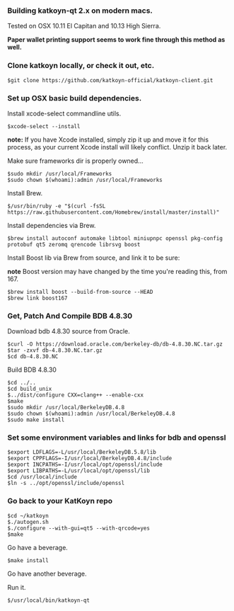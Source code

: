 ### Building katkoyn-qt 2.x on modern macs. ###

Tested on OSX 10.11 El Capitan and 10.13 High Sierra.

**Paper wallet printing support seems to work fine through this method as well.**

### Clone katkoyn locally, or check it out, etc. ###

	$git clone https://github.com/katkoyn-official/katkoyn-client.git

### Set up OSX basic build dependencies. ##

Install xcode-select commandline utils.

    $xcode-select --install

**note:** If you have Xcode installed, simply zip it up and move it for this process, as your current Xcode install will likely conflict. Unzip it back later.

Make sure frameworks dir is properly owned...

    $sudo mkdir /usr/local/Frameworks
    $sudo chown $(whoami):admin /usr/local/Frameworks

Install Brew.

    $/usr/bin/ruby -e "$(curl -fsSL https://raw.githubusercontent.com/Homebrew/install/master/install)"

Install dependencies via Brew.

    $brew install autoconf automake libtool miniupnpc openssl pkg-config protobuf qt5 zeromq qrencode librsvg boost

Install Boost lib via Brew from source, and link it to be sure:

**note** Boost version may have changed by the time you're reading this, from 167.

    $brew install boost --build-from-source --HEAD
    $brew link boost167

### Get, Patch And Compile BDB 4.8.30 ###

Download bdb 4.8.30 source from Oracle.

    $curl -O https://download.oracle.com/berkeley-db/db-4.8.30.NC.tar.gz
    $tar -zxvf db-4.8.30.NC.tar.gz
    $cd db-4.8.30.NC

Build BDB 4.8.30

    $cd ../.. 
    $cd build_unix
    $../dist/configure CXX=clang++ --enable-cxx
    $make
    $sudo mkdir /usr/local/BerkeleyDB.4.8
    $sudo chown $(whoami):admin /usr/local/BerkeleyDB.4.8
    $sudo make install

### Set some environment variables and links for bdb and openssl ###

    $export LDFLAGS=-L/usr/local/BerkeleyDB.5.8/lib
    $export CPPFLAGS=-I/usr/local/BerkeleyDB.4.8/include
    $export INCPATHS=-I/usr/local/opt/openssl/include
    $export LIBPATHS=-L/usr/local/opt/openssl/lib
    $cd /usr/local/include 
    $ln -s ../opt/openssl/include/openssl 

### Go back to your KatKoyn repo ###

    $cd ~/katkoyn
    $./autogen.sh
    $./configure --with-gui=qt5 --with-qrcode=yes
    $make

Go have a beverage.

    $make install

Go have another beverage.

Run it.

	$/usr/local/bin/katkoyn-qt





